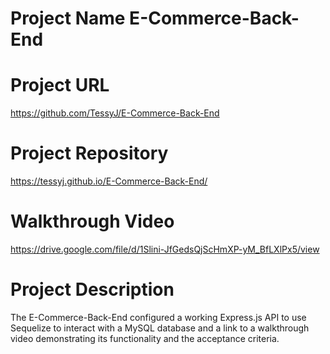 # Project Name E-Commerce-Back-End

# Project URL

https://github.com/TessyJ/E-Commerce-Back-End

# Project Repository

https://tessyj.github.io/E-Commerce-Back-End/

# Walkthrough Video

https://drive.google.com/file/d/1Slini-JfGedsQjScHmXP-yM_BfLXlPx5/view

# Project Description

The E-Commerce-Back-End configured a working Express.js API to use Sequelize to interact with a MySQL database and a link to a walkthrough video demonstrating its functionality and the acceptance criteria.
